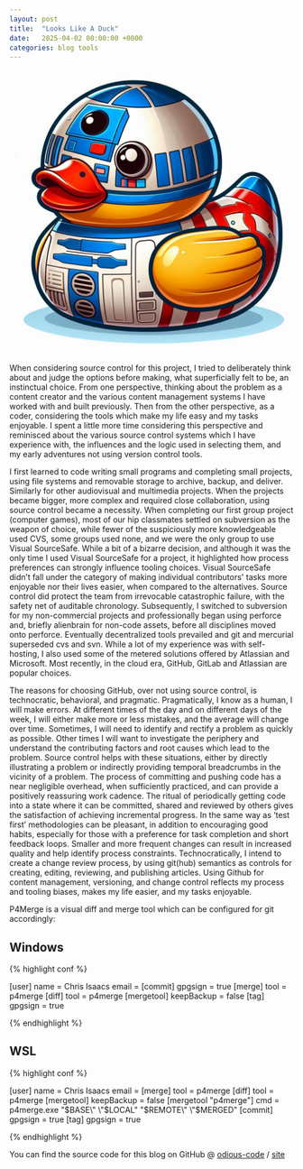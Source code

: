 ```yaml
---
layout: post
title:  "Looks Like A Duck"
date:   2025-04-02 00:00:00 +0000
categories: blog tools
---
```



[logo]: /assets/images/looks-like-a-duck.png "Looks Like A Duck"
![no image error][logo]

When considering source control for this project, I tried to deliberately think about and judge the options before making, what superficially felt to be, an instinctual choice. From one perspective, thinking about the problem as a content creator and the various content management systems I have worked with and built previously. Then from the other perspective, as a coder, considering the tools which make my life easy and my tasks enjoyable. I spent a little more time considering this perspective and reminisced about the various source control systems which I have experience with, the influences and the logic used in selecting them, and my early adventures not using version control tools. 

I first learned to code writing small programs and completing small projects, using file systems and removable storage to archive, backup, and deliver. Similarly for other audiovisual and multimedia projects. When the projects became bigger, more complex and required close collaboration, using source control became a necessity. When completing our first group project (computer games), most of our hip classmates settled on subversion as the weapon of choice, while fewer of the suspiciously more knowledgeable used CVS, some groups used none, and we were the only group to use Visual SourceSafe. While a bit of a bizarre decision, and although it was the only time I used Visual SourceSafe for a project, it highlighted how process preferences can strongly influence tooling choices. Visual SourceSafe didn’t fall under the category of making individual contributors' tasks more enjoyable nor their lives easier, when compared to the alternatives. Source control did protect the team from irrevocable catastrophic failure, with the safety net of auditable chronology. Subsequently, I switched to subversion for my non-commercial projects and professionally began using perforce and, briefly alienbrain for non-code assets, before all disciplines moved onto perforce. Eventually decentralized tools prevailed and git and mercurial superseded cvs and svn. While a lot of my experience was with self-hosting, I also used some of the metered solutions offered by Atlassian and Microsoft. Most recently, in the cloud era, GitHub, GitLab and Atlassian are popular choices. 

The reasons for choosing GitHub, over not using source control, is technocratic, behavioral, and pragmatic. Pragmatically, I know as a human, I will make errors. At different times of the day and on different days of the week, I will either make more or less mistakes, and the average will change over time. Sometimes, I will need to identify and rectify a problem as quickly as possible. Other times I will want to investigate the periphery and understand the contributing factors and root causes which lead to the problem. Source control helps with these situations, either by directly illustrating a problem or indirectly providing temporal breadcrumbs in the vicinity of a problem. The process of committing and pushing code has a near negligible overhead, when sufficiently practiced, and can provide a positively reassuring work cadence. The ritual of periodically getting code into a state where it can be committed, shared and reviewed by others gives the satisfaction of achieving incremental progress. In the same way as ‘test first’ methodologies can be pleasant, in addition to encouraging good habits, especially for those with a preference for task completion and short feedback loops. Smaller and more frequent changes can result in increased quality and help identify process constraints. Technocratically, I intend to create a change review process, by using git(hub) semantics as controls for creating, editing, reviewing, and publishing articles. Using Github for content management, versioning, and change control reflects my process and tooling biases, makes my life easier, and my tasks enjoyable.
 

P4Merge is a visual diff and merge tool which can be configured for git accordingly: 

## Windows
{% highlight conf %}

[user]
	name = Chris Isaacs
	email = <me at my domain>
[commit]
	gpgsign = true
[merge]
	tool = p4merge
[diff]
	tool = p4merge
[mergetool]
	keepBackup = false
[tag]
	gpgsign = true


{% endhighlight %}

## WSL
{% highlight conf %}

[user]
        name = Chris Isaacs
        email = <me at my domain>
[merge]
        tool = p4merge
[diff]
        tool = p4merge
[mergetool]
        keepBackup = false
[mergetool "p4merge"]
        cmd = p4merge.exe \"$BASE\" \"$LOCAL\" \"$REMOTE\" \"$MERGED\"
[commit]
        gpgsign = true
[tag]
        gpgsign = true 

{% endhighlight %}

You can find the source code for this blog on GitHub @
[odious-code][this-org] /
[site](https://github.com/odious-code/site)

[this-org]: https://github.com/odious-code